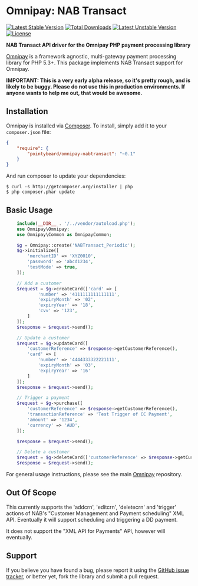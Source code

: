 # Omnipay: NAB Transact

[![Latest Stable Version](https://poser.pugx.org/pointybeard/omnipay-nabtransact/v/stable)](https://packagist.org/packages/pointybeard/omnipay-nabtransact) [![Total Downloads](https://poser.pugx.org/pointybeard/omnipay-nabtransact/downloads)](https://packagist.org/packages/pointybeard/omnipay-nabtransact) [![Latest Unstable Version](https://poser.pugx.org/pointybeard/omnipay-nabtransact/v/unstable)](https://packagist.org/packages/pointybeard/omnipay-nabtransact) [![License](https://poser.pugx.org/pointybeard/omnipay-nabtransact/license)](https://packagist.org/packages/pointybeard/omnipay-nabtransact)

**NAB Transact API driver for the Omnipay PHP payment processing library**

[Omnipay](https://github.com/thephpleague/omnipay) is a framework agnostic, multi-gateway payment
processing library for PHP 5.3+. This package implements NAB Transact support for Omnipay.

**IMPORTANT: This is a very early alpha release, so it's pretty rough, and is likely to be buggy. Please do not use this in production environments. If anyone wants to help me out, that would be awesome.**


## Installation

Omnipay is installed via [Composer](http://getcomposer.org/). To install, simply add it
to your `composer.json` file:

```json
{
    "require": {
        "pointybeard/omnipay-nabtransact": "~0.1"
    }
}
```

And run composer to update your dependencies:

    $ curl -s http://getcomposer.org/installer | php
    $ php composer.phar update

## Basic Usage

```php
    include(__DIR__ . '/../vendor/autoload.php');
    use Omnipay\Omnipay;
    use Omnipay\Common as OmnipayCommon;

    $g = Omnipay::create('NABTransact_Periodic');
    $g->initialize([
        'merchantID' => 'XYZ0010',
        'password' => 'abcd1234',
        'testMode' => true,
    ]);

    // Add a customer
    $request = $g->createCard(['card' => [
            'number' => '4111111111111111',
            'expiryMonth' => '02',
            'expiryYear' => '18',
            'cvv' => '123',
        ]
    ]);
    $response = $request->send();

    // Update a customer
    $request = $g->updateCard([
        'customerReference' => $response->getCustomerReference(),
        'card' => [
            'number' => '4444333322221111',
            'expiryMonth' => '03',
            'expiryYear' => '16'
        ]
    ]);
    $response = $request->send();

    // Trigger a payment
    $request = $g->purchase([
        'customerReference' => $response->getCustomerReference(),
        'transactionReference' => 'Test Trigger of CC Payment',
        'amount' => '1234',
        'currency' => 'AUD',
    ]);

    $response = $request->send();

    // Delete a customer
    $request = $g->deleteCard(['customerReference' => $response->getCustomerReference()]);
    $response = $request->send();

```

For general usage instructions, please see the main [Omnipay](https://github.com/thephpleague/omnipay)
repository.

## Out Of Scope

This currently supports the 'addcrn', 'editcrn', 'deletecrn' and 'trigger' actions of NAB's "Customer Management and Payment scheduling" XML API. Eventually it will support scheduling and triggering a DD payment.

It does not support the "XML API for Payments" API, however will eventually.

## Support

If you believe you have found a bug, please report it using the [GitHub issue tracker](https://github.com/pointybeard/omnipay-nabtransact/issues),
or better yet, fork the library and submit a pull request.
